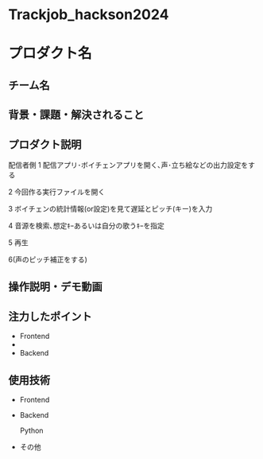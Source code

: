 # Trackjob_hackson2024

# プロダクト名


## チーム名



## 背景・課題・解決されること


## プロダクト説明
<!-- 開発したプロダクトの説明を入力してください -->
配信者側
1 配信アプリ･ボイチェンアプリを開く､声･立ち絵などの出力設定をする

2 今回作る実行ファイルを開く

3 ボイチェンの統計情報(or設定)を見て遅延とピッチ(キー)を入力

4 音源を検索､想定ｷｰあるいは自分の歌うｷｰを指定

5 再生

6(声のピッチ補正をする)


## 操作説明・デモ動画



## 注力したポイント

- Frontend
- 
- Backend

## 使用技術
- Frontend

- Backend

  Python

- その他
